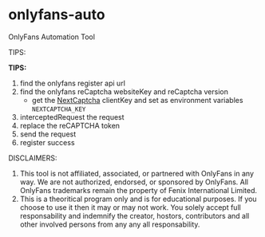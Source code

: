 # onlyfans-auto
OnlyFans Automation Tool

TIPS:

**TIPS:**

1. find the onlyfans register api url
2. find the onlyfans reCaptcha websiteKey and reCaptcha version
   - get the [NextCaptcha](https://dashboard.nextcaptcha.com/) clientKey and set as environment variables `NEXTCAPTCHA_KEY`
4. interceptedRequest the request
5. replace the reCAPTCHA token
6. send the request
7. register success

DISCLAIMERS:
1. This tool is not affiliated, associated, or partnered with OnlyFans in any way. We are not authorized, endorsed, or sponsored by OnlyFans. All OnlyFans trademarks remain the property of Fenix International Limited.
2. This is a theoritical program only and is for educational purposes. If you choose to use it then it may or may not work. You solely accept full responsability and indemnify the creator, hostors, contributors and all other involved persons from any any all responsability.
